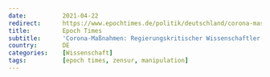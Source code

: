 ```yaml
---
date:          2021-04-22
redirect:      https://www.epochtimes.de/politik/deutschland/corona-massnahmen-regierungskritischer-wissenschaftler-bekommt-von-eigenem-arbeitgeber-maulkorb-verpasst-a3497837.html
title:         Epoch Times
subtitle:      'Corona-Maßnahmen: Regierungskritischer Wissenschaftler bekommt von eigenem Arbeitgeber Maulkorb verpasst'
country:       DE
categories:    [Wissenschaft]
tags:          [epoch times, zensur, manipulation]
---
```


